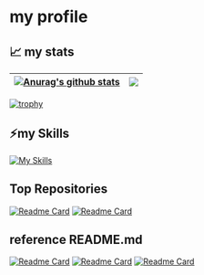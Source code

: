# my profile


## 📈 my stats

| <a href="https://github.com/anuraghazra/github-readme-stats"><img align="center" src="https://github-readme-stats-fork.vercel.app/api?username=TT-RR&show_icons=true&include_all_commits=true&theme=buefy&hide_border=true" alt="Anurag's github stats" /></a> | <a href="https://github.com/anuraghazra/github-readme-stats"><img align="center" src="https://github-readme-stats-fork.vercel.app/api/top-langs/?username=TT-RR&layout=compact&theme=buefy&hide_border=true" /></a> |
| ------------- | ------------- |

[![trophy](https://github-profile-trophy.vercel.app/?username=TT-RR&theme=chalk)](https://github.com/ryo-ma/github-profile-trophy)


## ⚡my Skills 
[![My Skills](https://skillicons.dev/icons?i=instagram,c,cs,html,css,bootstrap,github,discord,androidstudio,dart,flutter,firebase&perline=6)](https://skillicons.dev)


## Top Repositories
[![Readme Card](https://github-readme-stats.vercel.app/api/pin/?username=TT-RR&repo=supporterz-hackthon-vol9)](https://github.com/TT-RR/supporterz-hackthon-vol9)
[![Readme Card](https://github-readme-stats.vercel.app/api/pin/?username=TT-RR&repo=flutter-chat-app)](https://github.com/TT-RR/flutter-chat-app)


## reference README.md
[![Readme Card](https://github-readme-stats.vercel.app/api/pin/?username=anuraghazra&repo=github-readme-stats&theme=buefy)](https://github.com/anuraghazra/github-readme-stats)
[![Readme Card](https://github-readme-stats.vercel.app/api/pin/?username=ryo-ma&repo=github-profile-trophy&theme=buefy)](https://github.com/ryo-ma/github-profile-trophy)
[![Readme Card](https://github-readme-stats-fork.vercel.app/api/pin/?username=tandpfun&repo=skill-icons)](https://github.com/tandpfun/skill-icons)
